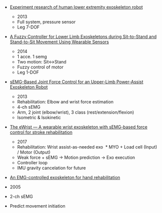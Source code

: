 * [Experiment research of human lower extremity exoskeleton robot](http://ieeexplore.ieee.org/document/6640490/?reload=true)
  * 2013
  * Full system, pressure sensor
  * Leg 7-DOF
  
* [A Fuzzy Controller for Lower Limb Exoskeletons during Sit-to-Stand and Stand-to-Sit Movement Using Wearable Sensors](https://www.ncbi.nlm.nih.gov/pmc/articles/PMC4003946/)
  * 2014
  * 1 acce. 1 semg
  * Two motion: Sit<->Stand
  * Fuzzy control of motor
  * Leg 1-DOF
  
* [sEMG-Based Joint Force Control for an Upper-Limb Power-Assist Exoskeleton Robot](http://ieeexplore.ieee.org/document/6655907/)
  * 2013
  * Rehabilitation: Elbow and wrist force estimation
  * 4-ch sEMG
  * Arm, 2 joint (elbow/wrist), 3 class (rest/extension/flexion)
  * Isometric & Isokinetic
  
* [The eWrist — A wearable wrist exoskeleton with sEMG-based force control for stroke rehabilitation](http://ieeexplore.ieee.org/document/8009334/)
  * 2017
  * Rehabilitation: Wrist assist-as-needed exo
  * MYO + Load cell (Input) / Motor (Output)
  * Weak force + sEMG -> Motion prediction -> Exo execution
  * Controller loop
  * IMU gravity cancelation for future
  
  
 * [An EMG-controlled exoskeleton for hand rehabilitation](http://ieeexplore.ieee.org/document/1501122/)
  * 2005
  * 2-ch sEMG
  * Predict movement initiation
  
